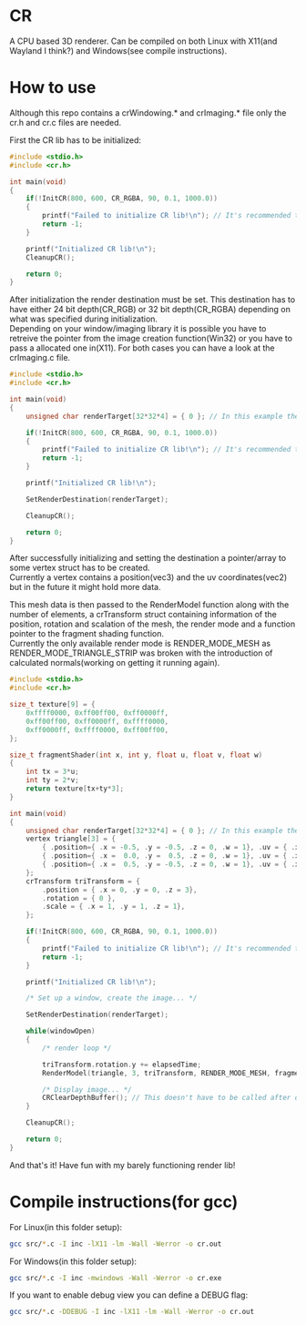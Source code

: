 # CR

A CPU based 3D renderer. Can be compiled on both Linux with X11(and Wayland I think?) and Windows(see compile instructions).

# How to use

Although this repo contains a crWindowing.* and crImaging.* file only the cr.h and cr.c files are needed.

First the CR lib has to be initialized:
```C
#include <stdio.h>
#include <cr.h>

int main(void)
{
	if(!InitCR(800, 600, CR_RGBA, 90, 0.1, 1000.0))
	{
		printf("Failed to initialize CR lib!\n"); // It's recommended to use MessageBox on Windows(idk about Mac)
		return -1;
	}

	printf("Initialized CR lib!\n");
	CleanupCR();

	return 0;
}
```

After initialization the render destination must be set. This destination has to have either 24 bit depth(CR_RGB) or 32 bit depth(CR_RGBA) depending on what was specified during initialization.<br>
Depending on your window/imaging library it is possible you have to retreive the pointer from the image creation function(Win32) or you have to pass a allocated one in(X11). For both cases you can have a look at the crImaging.c file.
```C
#include <stdio.h>
#include <cr.h>

int main(void)
{
	unsigned char renderTarget[32*32*4] = { 0 }; // In this example the render target is just a raw unsigned char pointer

	if(!InitCR(800, 600, CR_RGBA, 90, 0.1, 1000.0))
	{
		printf("Failed to initialize CR lib!\n"); // It's recommended to use MessageBox on Windows(idk about Mac)
		return -1;
	}

	printf("Initialized CR lib!\n");

	SetRenderDestination(renderTarget);

	CleanupCR();

	return 0;
}
```

After successfully initializing and setting the destination a pointer/array to some vertex struct has to be created.<br>
Currently a vertex contains a position(vec3) and the uv coordinates(vec2) but in the future it might hold more data.<br>

This mesh data is then passed to the RenderModel function along with the number of elements, a crTransform struct containing information of the position, rotation and scalation of the mesh, the render mode and a function pointer to the fragment shading function.<br>
Currently the only available render mode is RENDER_MODE_MESH as RENDER_MODE_TRIANGLE_STRIP was broken with the introduction of calculated normals(working on getting it running again).<br>
```C
#include <stdio.h>
#include <cr.h>

size_t texture[9] = {
	0xffff0000, 0xff00ff00, 0xff0000ff, 
	0xff00ff00, 0xff0000ff, 0xffff0000, 
	0xff0000ff, 0xffff0000, 0xff00ff00, 
};

size_t fragmentShader(int x, int y, float u, float v, float w)
{
	int tx = 3*u;
	int ty = 2*v;
	return texture[tx+ty*3];
}

int main(void)
{
	unsigned char renderTarget[32*32*4] = { 0 }; // In this example the render target is just a raw unsigned char pointer
	vertex triangle[3] = {
		{ .position={ .x = -0.5, .y = -0.5, .z = 0, .w = 1}, .uv = { .x = 0.0, .y = 0.0 } }, // the positions w always has to be set to 1 initialy
		{ .position={ .x =  0.0, .y =  0.5, .z = 0, .w = 1}, .uv = { .x = 0.5, .y = 1.0 } },
		{ .position={ .x =  0.5, .y = -0.5, .z = 0, .w = 1}, .uv = { .x = 1.0, .y = 0.0 } },
	};
	crTransform triTransform = {
		.position = { .x = 0, .y = 0, .z = 3},
		.rotation = { 0 },
		.scale = { .x = 1, .y = 1, .z = 1},
	};

	if(!InitCR(800, 600, CR_RGBA, 90, 0.1, 1000.0))
	{
		printf("Failed to initialize CR lib!\n"); // It's recommended to use MessageBox on Windows(idk about Mac)
		return -1;
	}

	printf("Initialized CR lib!\n");

	/* Set up a window, create the image... */

	SetRenderDestination(renderTarget);

	while(windowOpen)
	{
		/* render loop */

		triTransform.rotation.y += elapsedTime;
		RenderModel(triangle, 3, triTransform, RENDER_MODE_MESH, fragmentShader);

		/* Display image... */
		CRClearDepthBuffer(); // This doesn't have to be called after displaying the image but should be called before the next render loop, or at the start
	}

	CleanupCR();

	return 0;
}
```

And that's it! Have fun with my barely functioning render lib!

# Compile instructions(for gcc)

For Linux(in this folder setup):
```bash
gcc src/*.c -I inc -lX11 -lm -Wall -Werror -o cr.out
```

For Windows(in this folder setup):
```bash
gcc src/*.c -I inc -mwindows -Wall -Werror -o cr.exe
```

If you want to enable debug view you can define a DEBUG flag:
```bash
gcc src/*.c -DDEBUG -I inc -lX11 -lm -Wall -Werror -o cr.out
```
